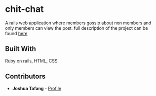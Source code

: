 
# chit-chat
A rails web application where members gossip about non members and only members can view the post.
full description of the project can be found [here](https://www.theodinproject.com/courses/ruby-on-rails/lessons/authentication) 

## Built With

Ruby on rails, HTML, CSS

## Contributors

* **Joshua Tafang**  - [Profile](https://github.com/tafodinho)

